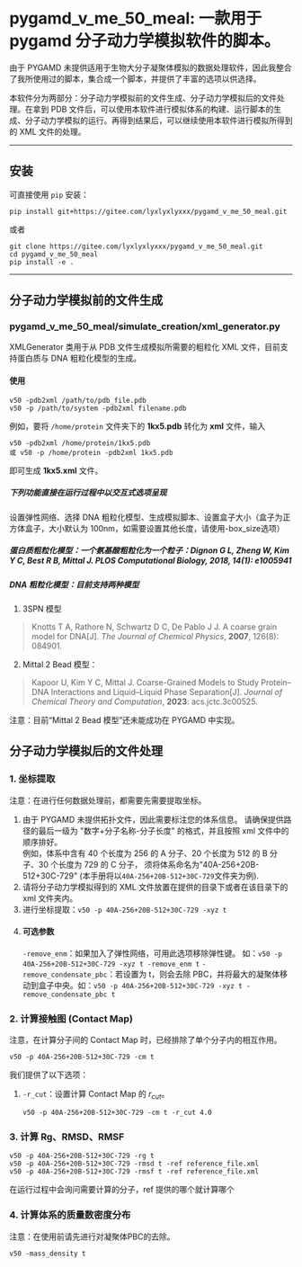 # pygamd_v_me_50_meal: 一款用于 pygamd 分子动力学模拟软件的脚本。

由于 PYGAMD 未提供适用于生物大分子凝聚体模拟的数据处理软件，因此我整合了我所使用过的脚本，集合成一个脚本，并提供了丰富的选项以供选择。

本软件分为两部分：分子动力学模拟前的文件生成、分子动力学模拟后的文件处理。在拿到 PDB 文件后，可以使用本软件进行模拟体系的构建、运行脚本的生成、分子动力学模拟的运行。再得到结果后，可以继续使用本软件进行模拟所得到的 XML 文件的处理。

---
## 安装
可直接使用 `pip` 安装：

    pip install git+https://gitee.com/lyxlyxlyxxx/pygamd_v_me_50_meal.git

或者

    git clone https://gitee.com/lyxlyxlyxxx/pygamd_v_me_50_meal.git
    cd pygamd_v_me_50_meal
    pip install -e .

---
## 分子动力学模拟前的文件生成

### pygamd_v_me_50_meal/simulate_creation/xml_generator.py
XMLGenerator 类用于从 PDB 文件生成模拟所需要的粗粒化 XML 文件，目前支持蛋白质与 DNA 粗粒化模型的生成。
#### 使用
    v50 -pdb2xml /path/to/pdb_file.pdb
    v50 -p /path/to/system -pdb2xml filename.pdb

例如，要将 `/home/protein` 文件夹下的 **1kx5.pdb** 转化为 **xml** 文件，输入 

    v50 -pdb2xml /home/protein/1kx5.pdb
    或 v50 -p /home/protein -pdb2xml 1kx5.pdb

即可生成 **1kx5.xml** 文件。

##### 下列功能直接在运行过程中以交互式选项呈现
设置弹性网络、选择 DNA 粗粒化模型、生成模拟脚本、设置盒子大小（盒子为正方体盒子，大小默认为 100nm，如需要设置其他长度，请使用-box_size选项）

##### 蛋白质粗粒化模型：一个氨基酸粗粒化为一个粒子：Dignon G L, Zheng W, Kim Y C, Best R B, Mittal J. PLOS Computational Biology, 2018, 14(1): e1005941
##### DNA 粗粒化模型：目前支持两种模型
1. 3SPN 模型
> Knotts T A, Rathore N, Schwartz D C, De Pablo J J. A coarse grain model for DNA[J]. _The Journal of Chemical Physics_, **2007**, 126(8): 084901.
2. Mittal 2 Bead 模型：
>Kapoor U, Kim Y C, Mittal J. Coarse-Grained Models to Study Protein–DNA Interactions and Liquid–Liquid Phase Separation[J]. _Journal of Chemical Theory and Computation_, **2023**: acs.jctc.3c00525.

注意：目前“Mittal 2 Bead 模型”还未能成功在 PYGAMD 中实现。
    
    
## 分子动力学模拟后的文件处理

### 1. 坐标提取
注意：在进行任何数据处理前，都需要先需要提取坐标。

1. 由于 PYGAMD 未提供拓扑文件，因此需要标注您的体系信息。
请确保提供路径的最后一级为 "数字+分子名称-分子长度" 的格式，并且按照 xml 文件中的顺序排好。  
例如，体系中含有 40 个长度为 256 的 A 分子、20 个长度为 512 的 B 分子、30 个长度为 729 的 C 分子，
须将体系命名为"40A-256+20B-512+30C-729" (本手册将以`40A-256+20B-512+30C-729`文件夹为例). 
2. 请将分子动力学模拟得到的 XML 文件放置在提供的目录下或者在该目录下的 xml 文件夹内。
3. 进行坐标提取：`v50 -p 40A-256+20B-512+30C-729 -xyz t`
4. #### 可选参数 
   `-remove_enm`：如果加入了弹性网络，可用此选项移除弹性键。 如：`v50 -p 40A-256+20B-512+30C-729 -xyz t -remove_enm t`
   `-remove_condensate_pbc`：若设置为 t，则会去除 PBC，并将最大的凝聚体移动到盒子中央。如：`v50 -p 40A-256+20B-512+30C-729 -xyz t -remove_condensate_pbc t`


[//]: # (### GetSequence)

[//]: # (GetSequence 类用于提取 xml 或 pdb 文件的序列，根据文件后缀自动检测文件类型。)

[//]: # (#### 使用)

[//]: # (你可以直接使用 `-get_seq` 选项：)

[//]: # ()
[//]: # (    v50 -get_seq /path/to/file.xml)

[//]: # (    v50 -get_seq /path/to/file.pdb)

[//]: # ()
[//]: # (也可以通过 `-p` 提供路径，然后使用 `-get_seq` 提供文件名：)

[//]: # ()
[//]: # (    v50 -p /path/to/system -get_seq filename.xml)

[//]: # (    v50 -p /path/to/system -get_seq filename.pdb)

### 2. 计算接触图 (Contact Map)
注意，在计算分子间的 Contact Map 时，已经排除了单个分子内的相互作用。 

    v50 -p 40A-256+20B-512+30C-729 -cm t

我们提供了以下选项：
1. `-r_cut`：设置计算 Contact Map 的 $r_{cut}$。

    `v50 -p 40A-256+20B-512+30C-729 -cm t -r_cut 4.0`

### 3. 计算 Rg、RMSD、RMSF

    v50 -p 40A-256+20B-512+30C-729 -rg t
    v50 -p 40A-256+20B-512+30C-729 -rmsd t -ref reference_file.xml
    v50 -p 40A-256+20B-512+30C-729 -rmsf t -ref reference_file.xml

在运行过程中会询问需要计算的分子，ref 提供的哪个就计算哪个

### 4. 计算体系的质量数密度分布  
注意：在使用前请先进行对凝聚体PBC的去除。

    v50 -mass_density t

